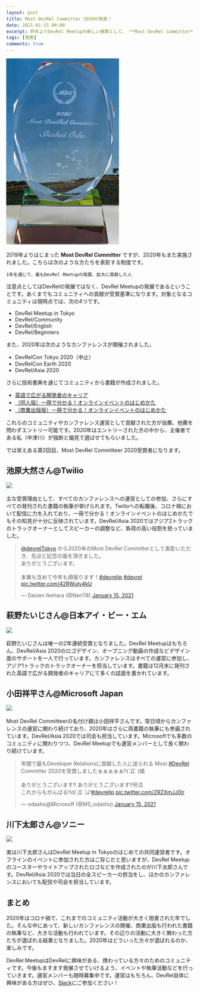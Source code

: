 ```yaml
---
layout: post
title: Most DevRel Committer 2020の発表！
date: 2021-01-15 00:00
excerpt: 昨年よりDevRel Meetupの新しい施策として、 **Most DevRel Committer** を開始しました。2020年受賞者を発表します！
tags: [発表]
comments: true
---
```


![](/assets/img/blog/committee-2020.jpg)

2019年よりはじまった **Most DevRel Committer** ですが、2020年もまた実施されました。こちらは次のような方たちを表彰する制度です。

```
1年を通じて、最もDevRel Meetupの発展、拡大に貢献した人
```

注意点としてはDevRelの発展ではなく、DevRel Meetupの発展であるということです。あくまでもコミュニティへの貢献が受賞基準になります。対象となるコミュニティは現時点では、次の4つです。

- DevRel Meetup in Tokyo
- DevRel/Community
- DevRel/English
- DevRel/Beginners

また、2020年は次のようなカンファレンスが開催されました。

- DevRelCon Tokyo 2020（中止）
- DevRelCon Earth 2020
- DevRel/Asia 2020

さらに技術書典を通じてコミュニティから書籍が作成されました。

- [英語で広がる開発者のキャリア](https://techbookfest.org/product/5638666120593408?productVariantID=6252053938569216)
- [（同人版）一冊で分かる！オンラインイベントのはじめかた](https://techbookfest.org/product/5658893621395456?productVariantID=4949156449746944)
- [（商業出版版）一冊で分かる！オンラインイベントのはじめかた](https://www.amazon.co.jp/dp/4844379291/)

これらのコミュニティやカンファレンス運営として貢献された方が自薦、他薦を問わずエントリー可能です。2020年はエントリーされた方の中から、主催者である私（中津川）が独断と偏見で選ばせてもらいました。

では栄えある第2回目、Most DevRel Committeer 2020受賞者になります。

## 池原大然さん@Twilio

<img src="https://devrel.dev/asia-2020/assets/images/organizers/daizen.jpg" width="200px" />

主な受賞理由として、すべてのカンファレンスへの運営としての参加、さらにすべての発刊された書籍の執筆が挙げられます。Twilioへの転職後、コロナ禍において配信に力を入れており、一冊で分かる！オンラインイベントのはじめかたでもその知見が十分に反映されています。DevRel/Asia 2020ではアジア2トラックのトラックオーナーとしてスピーカーの調整など、負荷の高い役割を担っていました。

<blockquote class="twitter-tweet"><p lang="ja" dir="ltr">⁦<a href="https://twitter.com/devrelTokyo?ref_src=twsrc%5Etfw">@devrelTokyo</a>⁩ から2020年のMost DevRel Committerとして表彰いただき、先ほど記念の盾を頂きました。<br>ありがとうございます。<br><br>本業も含めて今年も頑張ります！<a href="https://twitter.com/hashtag/devreljp?src=hash&amp;ref_src=twsrc%5Etfw">#devreljp</a> <a href="https://twitter.com/hashtag/devrel?src=hash&amp;ref_src=twsrc%5Etfw">#devrel</a> <a href="https://t.co/42RWuIy4kU">pic.twitter.com/42RWuIy4kU</a></p>&mdash; Daizen Ikehara (@Neri78) <a href="https://twitter.com/Neri78/status/1349983050747138048?ref_src=twsrc%5Etfw">January 15, 2021</a></blockquote> <script async src="https://platform.twitter.com/widgets.js" charset="utf-8"></script>

## 萩野たいじさん@日本アイ・ビー・エム

<img src="https://devrel.tokyo/japan-2019/assets/img/speakers/taiji.jpg" width="200px" />

萩野たいじさんは唯一の2年連続受賞となりました。DevRel Meetupはもちろん、DevRel/Asia 2020のロゴデザイン、オープニング動画の作成などデザイン面のサポートを一人で行っています。カンファレンスはすべての運営に参加し、アジア1トラックのトラックオーナーを担当しています。書籍は12月末に発刊された英語で広がる開発者のキャリアにて多くの誌面を書かれています。

## 小田祥平さん@Microsoft Japan

<img src="https://devrel.dev/asia-2020/assets/images/organizers/odasho.jpg" width="200px" />

Most DevRel Committeerの名付け親は小田祥平さんです。常日頃からカンファレンスの運営に関わり続けており、2020年はさらに両書籍の執筆にも参画されています。DevRel/Asia 2020では司会も担当しています。Microsoftでも多数のコミュニティに関わりつつ、DevRel Meetupでも運営メンバーとして長く関わり続けています。

<blockquote class="twitter-tweet"><p lang="ja" dir="ltr">年間で最もDeveloper Relationsに貢献した人に送られる Most <a href="https://twitter.com/hashtag/DevRel?src=hash&amp;ref_src=twsrc%5Etfw">#DevRel</a> Committer 2020を受賞しましたぁぁぁぁぁ‼︎(´Д` )嬉<br><br>ありがとうございます‼︎ ありがとうございます‼︎号泣<br>これからもがんばる‼︎d(´Д` )♪<a href="https://twitter.com/hashtag/devreljp?src=hash&amp;ref_src=twsrc%5Etfw">#devreljp</a> <a href="https://t.co/ZRZXmJJ0Ir">pic.twitter.com/ZRZXmJJ0Ir</a></p>&mdash; odasho@Microsoft (@MS_odasho) <a href="https://twitter.com/MS_odasho/status/1350009958130044929?ref_src=twsrc%5Etfw">January 15, 2021</a></blockquote> <script async src="https://platform.twitter.com/widgets.js" charset="utf-8"></script>

## 川下太郎さん@ソニー

<img src="https://devrel.dev/asia-2020/assets/images/organizers/tarotaro.jpg" width="200px" />

実は川下太郎さんはDevRel Meetup in Tokyoのはじめての共同運営者です。オフラインのイベントに参加された方はご存じだと思いますが、DevRel Meetupのコースターやライトアップされたロゴなどを作成されたのが川下太郎さんです。DevRel/Asia 2020では当日の全スピーカーの担当をし、ほかのカンファレンスにおいても配信や司会を担当しています。

## まとめ

2020年はコロナ禍で、これまでのコミュニティ活動が大きく阻害された年でした。そんな中にあって、新しいカンファレンスの開催、商業出版も行われた書籍の執筆など、大きな活動も行われています。その辺りの活動に大きく関わった方たちが選ばれる結果となりました。2020年はどういった方々が選ばれるのか、楽しみです。

DevRel MeetupはDevRelに興味がある、携わっている方々のためのコミュニティです。今後もますます発展させていけるよう、イベントや執筆活動などを行っていきます。運営メンバーも随時募集中です。運営はもちろん、DevRel自体に興味がある方はぜひ、[Slack](/)にご参加ください！
